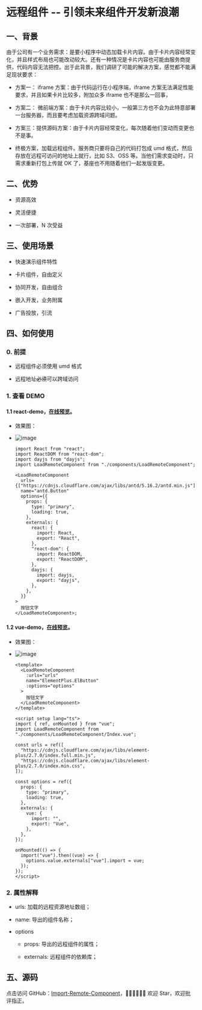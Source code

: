 # 远程组件 -- 引领未来组件开发新浪潮

## 一、背景

由于公司有一个业务需求：是要小程序中动态加载卡片内容。由于卡片内容经常变化，并且样式布局也可能改动较大。还有一种情况是卡片内容也可能由服务商提供，代码内容无法把控。出于此背景，我们调研了可能的解决方案，感觉都不能满足现状要求：

  - 方案一： iframe 方案：由于代码运行在小程序端，iframe 方案无法满足性能要求，并且如果卡片比较多，附加众多 iframe 也不是那么一回事，

  - 方案二： 微前端方案：由于卡片内容比较小，一般第三方也不会为此特意部署一台服务器，而且要考虑加载资源跨域问题。

  - 方案三：提供源码方案：由于卡片内容经常变化，每次随着他们变动而变更也不是事。

  - 终极方案，加载远程组件。服务商只要将自己的代码打包成 umd 格式，然后存放在远程可访问的地址上就行，比如 S3、OSS 等。当他们需求变动时，只需求重新打包上传就 OK 了，基座也不用随着他们一起发版变更。


## 二、优势

- 资源高效

- 灵活便捷

- 一次部署，N 次受益

## 三、使用场景

- 快速演示组件特性

- 卡片组件，自由定义

- 协同开发，自由组合

- 嵌入开发，业务附属

- 广告投放，引流

## 四、如何使用

### 0. 前提

- 远程组件必须使用 umd 格式

- 远程地址~~必须~~可以跨域访问

### 1. 查看 DEMO

#### 1.1 react-demo，[在线预览](https://stackblitz.com/edit/vitejs-vite-2g2fpe?terminal=dev)。

- 效果图：
- ![image](https://raw.githubusercontent.com/zhuyuanmin/Import-Remote-Component/main/react.png)

  ```tsx
  import React from "react";
  import ReactDOM from "react-dom";
  import dayjs from "dayjs";
  import LoadRemoteComponent from "./components/LoadRemoteComponent";

  <LoadRemoteComponent
    urls={["https://cdnjs.cloudflare.com/ajax/libs/antd/5.16.2/antd.min.js"]}
    name="antd.Button"
    options={{
      props: {
        type: "primary",
        loading: true,
      },
      externals: {
        react: {
          import: React,
          export: "React",
        },
        "react-dom": {
          import: ReactDOM,
          export: "ReactDOM",
        },
        dayjs: {
          import: dayjs,
          export: "dayjs",
        },
      },
    }}
  >
    按钮文字
  </LoadRemoteComponent>;
  ```

#### 1.2 vue-demo，[在线预览](https://stackblitz.com/edit/vitejs-vite-chrzxj?terminal=dev)。

- 效果图：
- ![image](https://raw.githubusercontent.com/zhuyuanmin/Import-Remote-Component/main/vue.png)

  ```vue
  <template>
    <LoadRemoteComponent
      :urls="urls"
      name="ElementPlus.ElButton"
      :options="options"
    >
      按钮文字
    </LoadRemoteComponent>
  </template>

  <script setup lang="ts">
  import { ref, onMounted } from "vue";
  import LoadRemoteComponent from "./components/LoadRemoteComponent/Index.vue";

  const urls = ref([
    "https://cdnjs.cloudflare.com/ajax/libs/element-plus/2.7.0/index.full.min.js",
    "https://cdnjs.cloudflare.com/ajax/libs/element-plus/2.7.0/index.min.css",
  ]);

  const options = ref({
    props: {
      type: "primary",
      loading: true,
    },
    externals: {
      vue: {
        import: "",
        export: "Vue",
      },
    },
  });

  onMounted(() => {
    import("vue").then((vue) => {
      options.value.externals["vue"].import = vue;
    });
  });
  </script>
  ```
### 2. 属性解释

- urls: 加载的远程资源地址数组；

- name: 导出的组件名称；

- options
  - props: 导出的远程组件的属性；

  - externals: 远程组件的依赖库；

## 五、源码

点击访问 GitHub：[Import-Remote-Component](https://github.com/zhuyuanminImport-Remote-Component)，👏🏻👏🏻👏🏻 欢迎 Star，欢迎批评指正。
